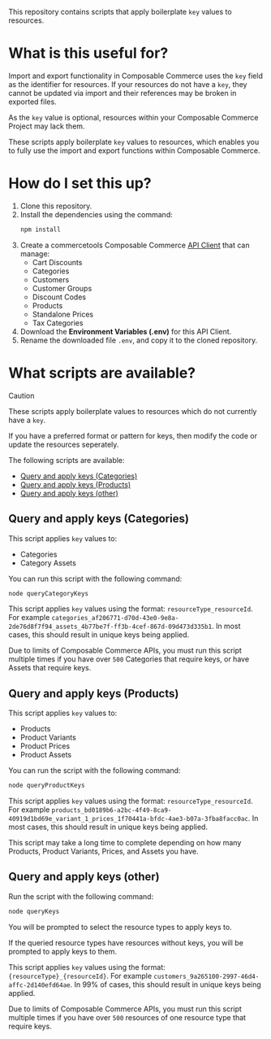 This repository contains scripts that apply boilerplate `key` values to resources.

# What is this useful for?

Import and export functionality in Composable Commerce uses the `key` field as the identifier for resources. If your resources do not have a `key`, they cannot be updated via import and their references may be broken in exported files.

As the `key` value is optional, resources within your Composable Commerce Project may lack them.

These scripts apply boilerplate `key` values to resources, which enables you to fully use the import and export functions within Composable Commerce.

# How do I set this up?

1. Clone this repository.
2. Install the dependencies using the command:
    ```bash
    npm install
    ```
3. Create a commercetools Composable Commerce [API Client](https://docs.commercetools.com/getting-started/create-api-client) that can manage:
    - Cart Discounts
    - Categories
    - Customers
    - Customer Groups
    - Discount Codes
    - Products
    - Standalone Prices
    - Tax Categories
4. Download the **Environment Variables (.env)** for this API Client.
5. Rename the downloaded file `.env`, and copy it to the cloned repository.

# What scripts are available?

> [!CAUTION]  
> These scripts apply boilerplate values to resources which do not currently have a `key`.
>
> If you have a preferred format or pattern for keys, then modify the code or update the resources seperately.

The following scripts are available:

- [Query and apply keys (Categories)](#query-and-apply-keys-categories)
- [Query and apply keys (Products)](#query-and-apply-keys-products)
- [Query and apply keys (other)](#query-and-apply-keys-other)

## Query and apply keys (Categories)

This script applies `key` values to:

- Categories
- Category Assets

You can run this script with the following command:

```bash
node queryCategoryKeys
```

This script applies `key` values using the format: `resourceType_resourceId`. For example `categories_af206771-d70d-43e0-9e8a-2de76d8f7f94_assets_4b77be7f-ff3b-4cef-867d-09d473d335b1`. In most cases, this should result in unique keys being applied.

Due to limits of Composable Commerce APIs, you must run this script multiple times if you have over `500` Categories that require keys, or have Assets that require keys.

## Query and apply keys (Products)

This script applies `key` values to:

- Products
- Product Variants
- Product Prices
- Product Assets

You can run the script with the following command:

```bash
node queryProductKeys
```

This script applies `key` values using the format: `resourceType_resourceId`. For example `products_bd0189b6-a2bc-4f49-8ca9-40919d1bd69e_variant_1_prices_1f70441a-bfdc-4ae3-b07a-3fba8facc0ac`. In most cases, this should result in unique keys being applied.

This script may take a long time to complete depending on how many Products, Product Variants, Prices, and Assets you have.

## Query and apply keys (other)

Run the script with the following command:

```bash
node queryKeys
```

You will be prompted to select the resource types to apply keys to.

If the queried resource types have resources without keys, you will be prompted to apply keys to them.

This script applies `key` values using the format:  `{resourceType}_{resourceId}`. For example `customers_9a265100-2997-46d4-affc-2d140efd64ae`. In 99% of cases, this should result in unique keys being applied.

Due to limits of Composable Commerce APIs, you must run this script multiple times if you have over `500` resources of one resource type that require keys.
